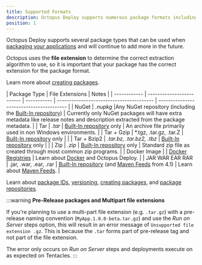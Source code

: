```yaml
---
title: Supported Formats
description: Octopus Deploy supports numerous package formats including NuGet, Tar, ZIP and docker images.
position: 1
---
```


Octopus Deploy supports several package types that can be used when [packaging your applications](/docs/packaging-applications/index.md) and will continue to add more in the future.

Octopus uses the **file extension** to determine the correct extraction algorithm to use, so it is important that your package has the correct extension for the package format.

Learn more about [creating packages](docs/packaging-applications/creating-packages/index.md).

| Package Type | File Extensions           | Notes                                    |
| ------------ | ------------------------- | ----------- | ---------------------------------------- | ---------------------------------------- |
| NuGet        | *.nupkg*                   |Any NuGet repository (including the [Built-In repository](/docs/packaging-applications/package-repositories/built-in-repository/pushing-packages-to-the-built-in-repository.md)) | Currently only NuGet packages will have extra metadata like release notes and description extracted from the package metadata. |
| Tar          | *.tar*                   | [Built-In repository](/docs/packaging-applications/package-repositories/built-in-repository/pushing-packages-to-the-built-in-repository.md) only | An archive file primarily used in non Windows environments. |
| Tar + Gzip   | *.tgz, .tar.gz, .tar.Z | [Built-In repository](/docs/packaging-applications/package-repositories/built-in-repository/pushing-packages-to-the-built-in-repository.md) only |                                          |
| Tar + Bzip2  | *.tar.bz, .tar.bz2, .tbz* | [Built-In repository](/docs/packaging-applications/package-repositories/built-in-repository/pushing-packages-to-the-built-in-repository.md) only |                                          |
| Zip          | *.zip*                     | [Built-In repository](/docs/packaging-applications/package-repositories/built-in-repository/pushing-packages-to-the-built-in-repository.md) only | Standard zip file as created through most common zip programs. |
| Docker Image |                            | [Docker Registries](/docs/packaging-applications/package-repositories/docker-registries/index.md) | Learn about [Docker](/docs/deployment-examples/docker-containers/index.md) and Octopus Deploy. |
| JAR WAR EAR RAR | .jar, .war, .ear, .rar  |  [Built-In repository](/docs/packaging-applications/package-repositories/built-in-repository/pushing-packages-to-the-built-in-repository.md) (and [Maven Feeds](/docs/packaging-applications/package-repositories/maven-feeds.md) from 4.1) |  Learn about [Maven Feeds](/docs/packaging-applications/package-repositories/maven-feeds.md). |

Learn about [package IDs](/docs/packaging-applications/package-id.md), [versioning](/docs/packaging-applications/versioning.md), [creating packages](/docs/packaging-applications/creating-packages/index.md), and [package repositories](/docs/packaging-applications/package-repositories/index.md).

:::warning
**Pre-Release packages and Multipart file extensions**

If you're planning to use a multi-part file extension (e.g. `.tar.gz`) with a pre-release naming convention (`MyApp.1.0.0-beta.tar.gz`) and use the *Run on Server* steps option, this will result in an error message of `Unsupported file extension .gz`. This is because the `.tar` forms part of pre-release tag and not part of the file extension.

The error only occurs on *Run on Server* steps and deployments execute on as expected on Tentacles.
:::
